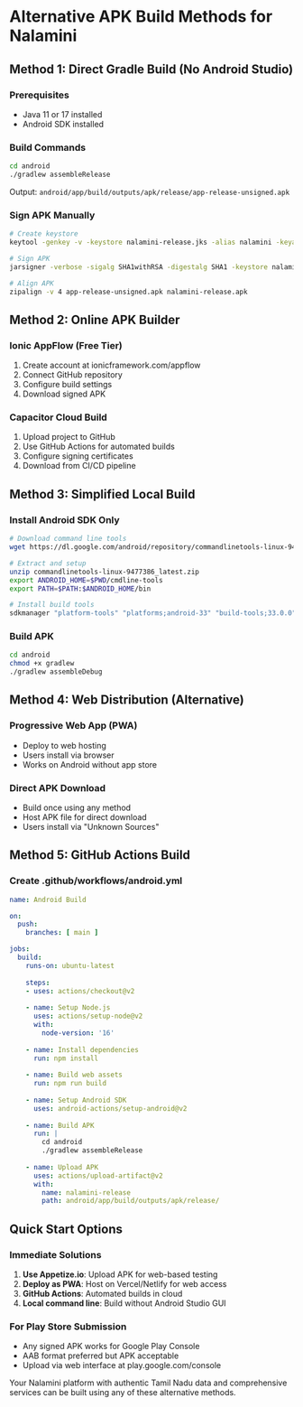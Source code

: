 # Alternative APK Build Methods for Nalamini

## Method 1: Direct Gradle Build (No Android Studio)

### Prerequisites
- Java 11 or 17 installed
- Android SDK installed

### Build Commands
```bash
cd android
./gradlew assembleRelease
```

Output: `android/app/build/outputs/apk/release/app-release-unsigned.apk`

### Sign APK Manually
```bash
# Create keystore
keytool -genkey -v -keystore nalamini-release.jks -alias nalamini -keyalg RSA -keysize 2048 -validity 10000

# Sign APK
jarsigner -verbose -sigalg SHA1withRSA -digestalg SHA1 -keystore nalamini-release.jks app-release-unsigned.apk nalamini

# Align APK
zipalign -v 4 app-release-unsigned.apk nalamini-release.apk
```

## Method 2: Online APK Builder

### Ionic AppFlow (Free Tier)
1. Create account at ionicframework.com/appflow
2. Connect GitHub repository
3. Configure build settings
4. Download signed APK

### Capacitor Cloud Build
1. Upload project to GitHub
2. Use GitHub Actions for automated builds
3. Configure signing certificates
4. Download from CI/CD pipeline

## Method 3: Simplified Local Build

### Install Android SDK Only
```bash
# Download command line tools
wget https://dl.google.com/android/repository/commandlinetools-linux-9477386_latest.zip

# Extract and setup
unzip commandlinetools-linux-9477386_latest.zip
export ANDROID_HOME=$PWD/cmdline-tools
export PATH=$PATH:$ANDROID_HOME/bin

# Install build tools
sdkmanager "platform-tools" "platforms;android-33" "build-tools;33.0.0"
```

### Build APK
```bash
cd android
chmod +x gradlew
./gradlew assembleDebug
```

## Method 4: Web Distribution (Alternative)

### Progressive Web App (PWA)
- Deploy to web hosting
- Users install via browser
- Works on Android without app store

### Direct APK Download
- Build once using any method
- Host APK file for direct download
- Users install via "Unknown Sources"

## Method 5: GitHub Actions Build

### Create .github/workflows/android.yml
```yaml
name: Android Build

on:
  push:
    branches: [ main ]

jobs:
  build:
    runs-on: ubuntu-latest
    
    steps:
    - uses: actions/checkout@v2
    
    - name: Setup Node.js
      uses: actions/setup-node@v2
      with:
        node-version: '16'
        
    - name: Install dependencies
      run: npm install
      
    - name: Build web assets
      run: npm run build
      
    - name: Setup Android SDK
      uses: android-actions/setup-android@v2
      
    - name: Build APK
      run: |
        cd android
        ./gradlew assembleRelease
        
    - name: Upload APK
      uses: actions/upload-artifact@v2
      with:
        name: nalamini-release
        path: android/app/build/outputs/apk/release/
```

## Quick Start Options

### Immediate Solutions
1. **Use Appetize.io**: Upload APK for web-based testing
2. **Deploy as PWA**: Host on Vercel/Netlify for web access
3. **GitHub Actions**: Automated builds in cloud
4. **Local command line**: Build without Android Studio GUI

### For Play Store Submission
- Any signed APK works for Google Play Console
- AAB format preferred but APK acceptable
- Upload via web interface at play.google.com/console

Your Nalamini platform with authentic Tamil Nadu data and comprehensive services can be built using any of these alternative methods.